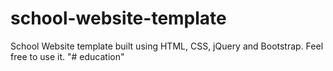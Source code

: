 # school-website-template
School Website template built using HTML, CSS, jQuery and Bootstrap.
Feel free to use it.
"# education" 
